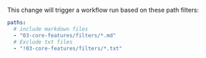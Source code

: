 This change will trigger a workflow run based on these path filters:

```yaml
paths:
  # include markdown files
  - "03-core-features/filters/*.md"
  # Exclude txt files
  - "!03-core-features/filters/*.txt"
```